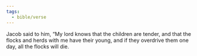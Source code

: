 ```yaml
---
tags:
  - bible/verse
---
```

Jacob said to him, “My lord knows that the children are tender, and that the flocks and herds with me have their young, and if they overdrive them one day, all the flocks will die.